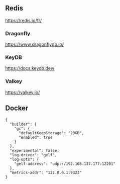 ## Redis
https://redis.io/fr/

### Dragonfly
https://www.dragonflydb.io/

### KeyDB
https://docs.keydb.dev/

### Valkey
https://valkey.io/


## Docker

```
{
  "builder": {
    "gc": {
      "defaultKeepStorage": "20GB",
      "enabled": true
    }
  },
  "experimental": false,
  "log-driver": "gelf",
  "log-opts": {
    "gelf-address": "udp://192.168.137.177:12201"
  },
  "metrics-addr": "127.0.0.1:9323"
}
```
